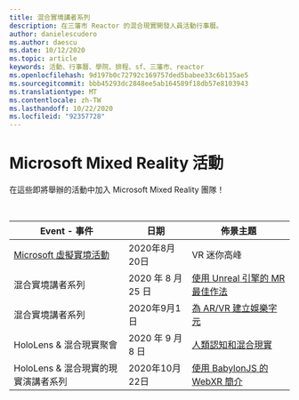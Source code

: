 ```yaml
---
title: 混合實境講者系列
description: 在三藩市 Reactor 的混合現實開發人員活動行事曆。
author: danielescudero
ms.author: daescu
ms.date: 10/12/2020
ms.topic: article
keywords: 活動、行事曆、學院、排程、sf、三藩市、reactor
ms.openlocfilehash: 9d197b0c72792c169757ded5babee33c6b135ae5
ms.sourcegitcommit: bbb45293dc2848ee5ab164589f18db57e8103943
ms.translationtype: MT
ms.contentlocale: zh-TW
ms.lasthandoff: 10/22/2020
ms.locfileid: "92357728"
---
```

# <a name="microsoft-mixed-reality-events"></a>Microsoft Mixed Reality 活動

在這些即將舉辦的活動中加入 Microsoft Mixed Reality 團隊！

<br>

|Event - 事件|日期|佈景主題|
|-------------|-------------|-----|
| [Microsoft 虛擬實境活動](https://www.meetup.com/hololens-mr/events/272364822/)|2020年8月20日|VR 迷你高峰|
| 混合實境講者系列|2020 年 8 月 25 日|[使用 Unreal 引擎的 MR 最佳作法](https://channel9.msdn.com/Shows/Docs-Mixed-Reality/Tips-and-Best-Practices-for-using-UE4-in-MR)|
| 混合實境講者系列|2020年9月1日|[為 AR/VR 建立娛樂字元](https://channel9.msdn.com/Shows/Docs-Mixed-Reality/Creating-Entertaining-Characters-for-Mixed-Reality)|
| HoloLens & 混合現實聚會|2020 年 9 月 8 日|[人類認知和混合現實](https://channel9.msdn.com/Shows/Docs-Mixed-Reality/Human-Perception-and-Mixed-Reality)|
| HoloLens & 混合現實的現實演講者系列|2020年10月22日|[使用 BabylonJS 的 WebXR 簡介](https://www.meetup.com/hololens-mr/events/274042144/)|


